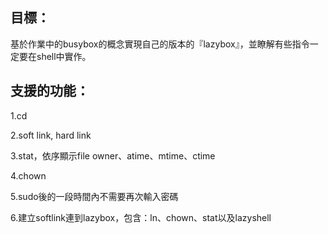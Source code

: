 ## 目標：
基於作業中的busybox的概念實現自己的版本的『lazybox』，並瞭解有些指令一定要在shell中實作。

## 支援的功能：
1.cd 

2.soft link, hard link

3.stat，依序顯示file owner、atime、mtime、ctime

4.chown

5.sudo後的一段時間內不需要再次輸入密碼

6.建立softlink連到lazybox，包含：ln、chown、stat以及lazyshell
